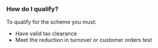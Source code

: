 ###  How do I qualify?

To qualify for the scheme you must:

  * Have valid tax clearance 
  * Meet the reduction in turnover or customer orders test 
